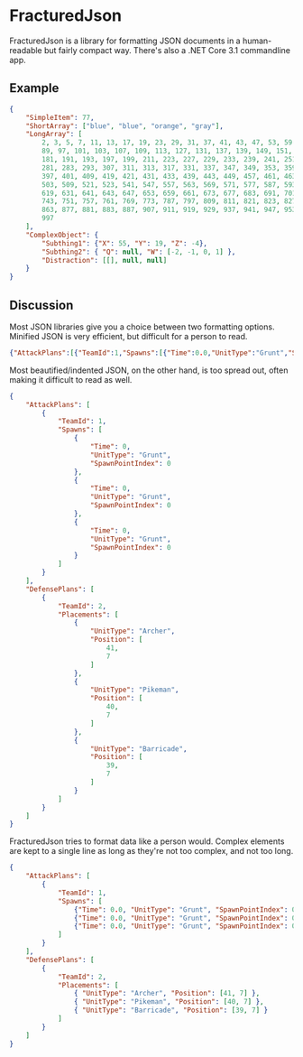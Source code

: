 # FracturedJson

FracturedJson is a library for formatting JSON documents in a human-readable but fairly compact way.  There's also a .NET Core 3.1 commandline app.

## Example

```json
{
    "SimpleItem": 77,
    "ShortArray": ["blue", "blue", "orange", "gray"],
    "LongArray": [
        2, 3, 5, 7, 11, 13, 17, 19, 23, 29, 31, 37, 41, 43, 47, 53, 59, 61, 67, 71, 73, 79, 83,
        89, 97, 101, 103, 107, 109, 113, 127, 131, 137, 139, 149, 151, 157, 163, 167, 173, 179,
        181, 191, 193, 197, 199, 211, 223, 227, 229, 233, 239, 241, 251, 257, 263, 269, 271, 277,
        281, 283, 293, 307, 311, 313, 317, 331, 337, 347, 349, 353, 359, 367, 373, 379, 383, 389,
        397, 401, 409, 419, 421, 431, 433, 439, 443, 449, 457, 461, 463, 467, 479, 487, 491, 499,
        503, 509, 521, 523, 541, 547, 557, 563, 569, 571, 577, 587, 593, 599, 601, 607, 613, 617,
        619, 631, 641, 643, 647, 653, 659, 661, 673, 677, 683, 691, 701, 709, 719, 727, 733, 739,
        743, 751, 757, 761, 769, 773, 787, 797, 809, 811, 821, 823, 827, 829, 839, 853, 857, 859,
        863, 877, 881, 883, 887, 907, 911, 919, 929, 937, 941, 947, 953, 967, 971, 977, 983, 991,
        997
    ],
    "ComplexObject": {
        "Subthing1": {"X": 55, "Y": 19, "Z": -4},
        "Subthing2": { "Q": null, "W": [-2, -1, 0, 1] },
        "Distraction": [[], null, null]
    }
}
```

## Discussion

Most JSON libraries give you a choice between two formatting options.  Minified JSON is very efficient, but difficult for a person to read.

```json
{"AttackPlans":[{"TeamId":1,"Spawns":[{"Time":0.0,"UnitType":"Grunt","SpawnPointIndex":0},{"Time":0.0,"UnitType":"Grunt","SpawnPointIndex":0},{"Time":0.0,"UnitType":"Grunt","SpawnPointIndex":0}]}],"DefensePlans":[{"TeamId":2,"Placements":[{"UnitType":"Archer","Position":[41,7]},{"UnitType":"Pikeman","Position":[40,7]},{"UnitType":"Barricade","Position":[39,7]}]}]}
```

Most beautified/indented JSON, on the other hand, is too spread out, often making it difficult to read as well.

```json
{
    "AttackPlans": [
        {
            "TeamId": 1,
            "Spawns": [
                {
                    "Time": 0,
                    "UnitType": "Grunt",
                    "SpawnPointIndex": 0
                },
                {
                    "Time": 0,
                    "UnitType": "Grunt",
                    "SpawnPointIndex": 0
                },
                {
                    "Time": 0,
                    "UnitType": "Grunt",
                    "SpawnPointIndex": 0
                }
            ]
        }
    ],
    "DefensePlans": [
        {
            "TeamId": 2,
            "Placements": [
                {
                    "UnitType": "Archer",
                    "Position": [
                        41,
                        7
                    ]
                },
                {
                    "UnitType": "Pikeman",
                    "Position": [
                        40,
                        7
                    ]
                },
                {
                    "UnitType": "Barricade",
                    "Position": [
                        39,
                        7
                    ]
                }
            ]
        }
    ]
}
```

FracturedJson tries to format data like a person would.  Complex elements are kept to a single line as long as they're not too complex, and not too long.

```json
{
    "AttackPlans": [
        {
            "TeamId": 1,
            "Spawns": [
                {"Time": 0.0, "UnitType": "Grunt", "SpawnPointIndex": 0},
                {"Time": 0.0, "UnitType": "Grunt", "SpawnPointIndex": 0},
                {"Time": 0.0, "UnitType": "Grunt", "SpawnPointIndex": 0}
            ]
        }
    ],
    "DefensePlans": [
        {
            "TeamId": 2,
            "Placements": [
                { "UnitType": "Archer", "Position": [41, 7] },
                { "UnitType": "Pikeman", "Position": [40, 7] },
                { "UnitType": "Barricade", "Position": [39, 7] }
            ]
        }
    ]
}
```
